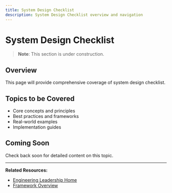 ```yaml
---
title: System Design Checklist
description: System Design Checklist overview and navigation
---
```


# System Design Checklist

> **Note**: This section is under construction.

## Overview

This page will provide comprehensive coverage of system design checklist.

## Topics to be Covered

- Core concepts and principles
- Best practices and frameworks
- Real-world examples
- Implementation guides

## Coming Soon

Check back soon for detailed content on this topic.

---

**Related Resources:**
- [Engineering Leadership Home](../../../../interview-prep/engineering-leadership/index.md)
- [Framework Overview](../../../../interview-prep/engineering-leadership/framework-index.md)
